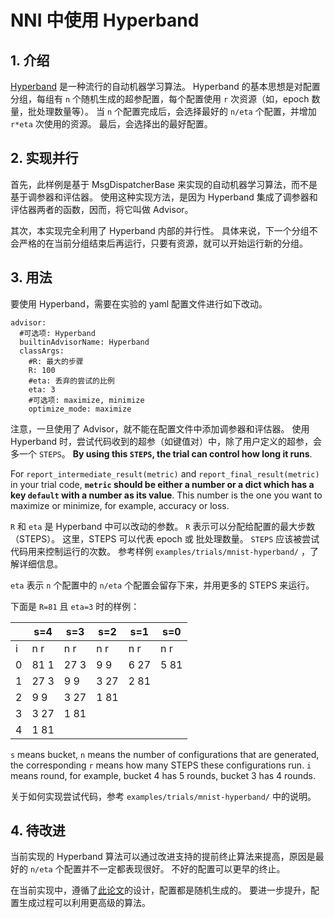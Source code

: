# NNI 中使用 Hyperband

## 1. 介绍

[Hyperband](https://arxiv.org/pdf/1603.06560.pdf) 是一种流行的自动机器学习算法。 Hyperband 的基本思想是对配置分组，每组有 `n` 个随机生成的超参配置，每个配置使用 `r` 次资源（如，epoch 数量，批处理数量等）。 当 `n` 个配置完成后，会选择最好的 `n/eta` 个配置，并增加 `r*eta` 次使用的资源。 最后，会选择出的最好配置。

## 2. 实现并行

首先，此样例是基于 MsgDispatcherBase 来实现的自动机器学习算法，而不是基于调参器和评估器。 使用这种实现方法，是因为 Hyperband 集成了调参器和评估器两者的函数，因而，将它叫做 Advisor。

其次，本实现完全利用了 Hyperband 内部的并行性。 具体来说，下一个分组不会严格的在当前分组结束后再运行，只要有资源，就可以开始运行新的分组。

## 3. 用法

要使用 Hyperband，需要在实验的 yaml 配置文件进行如下改动。

    advisor:
      #可选项: Hyperband
      builtinAdvisorName: Hyperband
      classArgs:
        #R: 最大的步骤
        R: 100
        #eta: 丢弃的尝试的比例
        eta: 3
        #可选项: maximize, minimize
        optimize_mode: maximize
    

注意，一旦使用了 Advisor，就不能在配置文件中添加调参器和评估器。 使用 Hyperband 时，尝试代码收到的超参（如键值对）中，除了用户定义的超参，会多一个 `STEPS`。 **By using this `STEPS`, the trial can control how long it runs**.

For `report_intermediate_result(metric)` and `report_final_result(metric)` in your trial code, **`metric` should be either a number or a dict which has a key `default` with a number as its value**. This number is the one you want to maximize or minimize, for example, accuracy or loss.

`R` 和 `eta` 是 Hyperband 中可以改动的参数。 `R` 表示可以分配给配置的最大步数（STEPS）。 这里，STEPS 可以代表 epoch 或 批处理数量。 `STEPS` 应该被尝试代码用来控制运行的次数。 参考样例 `examples/trials/mnist-hyperband/` ，了解详细信息。

`eta` 表示 `n` 个配置中的 `n/eta` 个配置会留存下来，并用更多的 STEPS 来运行。

下面是 `R=81` 且 `eta=3` 时的样例：

|   | s=4  | s=3  | s=2  | s=1  | s=0  |
| - | ---- | ---- | ---- | ---- | ---- |
| i | n r  | n r  | n r  | n r  | n r  |
| 0 | 81 1 | 27 3 | 9 9  | 6 27 | 5 81 |
| 1 | 27 3 | 9 9  | 3 27 | 2 81 |      |
| 2 | 9 9  | 3 27 | 1 81 |      |      |
| 3 | 3 27 | 1 81 |      |      |      |
| 4 | 1 81 |      |      |      |      |

`s` means bucket, `n` means the number of configurations that are generated, the corresponding `r` means how many STEPS these configurations run. `i` means round, for example, bucket 4 has 5 rounds, bucket 3 has 4 rounds.

关于如何实现尝试代码，参考 `examples/trials/mnist-hyperband/` 中的说明。

## 4. 待改进

当前实现的 Hyperband 算法可以通过改进支持的提前终止算法来提高，原因是最好的 `n/eta` 个配置并不一定都表现很好。 不好的配置可以更早的终止。

在当前实现中，遵循了[此论文](https://arxiv.org/pdf/1603.06560.pdf)的设计，配置都是随机生成的。 要进一步提升，配置生成过程可以利用更高级的算法。